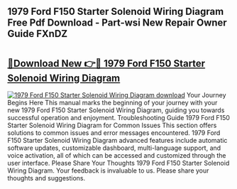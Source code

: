 ## 1979 Ford F150 Starter Solenoid Wiring Diagram Free Pdf Download - Part-wsi New Repair Owner Guide FXnDZ

# <h2><a href="http://dfhoenv.blite.top/?on=1979+Ford+F150+Starter+Solenoid+Wiring+Diagram">🔗Download New 👉🔴 1979 Ford F150 Starter Solenoid Wiring Diagram</a></h2>

[![1979 Ford F150 Starter Solenoid Wiring Diagram download](https://i.imgur.com/lujVjoI.png)](http://dfhoenv.blite.top/?on=1979+Ford+F150+Starter+Solenoid+Wiring+Diagram)
Your Journey Begins Here This manual marks the beginning of your journey with your new 1979 Ford F150 Starter Solenoid Wiring Diagram, guiding you towards successful operation and enjoyment. Troubleshooting Guide 1979 Ford F150 Starter Solenoid Wiring Diagram for Common Issues This section offers solutions to common issues and error messages encountered. 1979 Ford F150 Starter Solenoid Wiring Diagram advanced features include automatic software updates, customizable dashboard, multi-language support, and voice activation, all of which can be accessed and customized through the user interface. Please Share Your Thoughts 1979 Ford F150 Starter Solenoid Wiring Diagram. Your feedback is invaluable to us. Please share your thoughts and suggestions.
